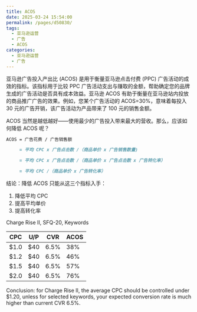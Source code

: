 ```yaml
---
title: ACOS
date: 2025-03-24 15:54:00
permalink: /pages/d50830/
tags:
  - 亚马逊运营
  - 广告
  - ACOS
categories:
  - 亚马逊运营
  - 广告
---
```


亚马逊广告投入产出比 (ACOS) 是用于衡量亚马逊点击付费 (PPC) 广告活动的成效的指标。该指标用于比较 PPC 广告活动支出与赚取的金额，帮助确定您的品牌生成的广告活动是否具有成本效益。亚马逊 ACOS 有助于衡量在亚马逊站内投放的商品推广广告的效果。例如，您某个广告活动的 ACOS=30%，意味着每投入 30 元的广告开销，该广告活动为产品带来了 100 元的销售金额。

<!-- more -->

ACOS 当然是越低越好——使用最少的广告投入带来最大的营收。那么，应该如何降低 ACOS 呢？

```md
ACOS = 广告花费 / 广告销售额

     = 平均 CPC x 广告点击数 /（商品单价 x 广告销售数量)

     = 平均 CPC x 广告点击数 /（商品单价 x 广告点击数 x 广告转化率）

     = 平均 CPC /（商品单价 x 广告转化率）
```

结论：降低 ACOS 只能从这三个指标入手：

1. 降低平均 CPC
2. 提高平均单价
3. 提高转化率

Charge Rise II, SFQ-20, Keywords

| CPC  | U/P | CVR  | ACOS |
| ---- | --- | ---- | ---- |
| $1.0 | $40 | 6.5% | 38%  |
| $1.2 | $40 | 6.5% | 46%  |
| $1.5 | $40 | 6.5% | 57%  |
| $2.0 | $40 | 6.5% | 76%  |

Conclusion: for Charge Rise II, the average CPC should be controlled under $1.20, unless for selected keywords, your expected conversion rate is much higher than current CVR 6.5%.
